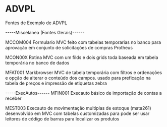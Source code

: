 # ADVPL
Fontes de Exemplo de ADVPL

-----Miscelanea (Fontes Gerais)------

MCCOM004
Formulario MVC feito com tabelas temporarias no banco para aprovação em conjunto de solicitações de compras Protheus


MCON00X
Rotina MVC com um filds e dois grids toda baseada em tabela temporária no banco de dados

MFAT001
Markbrowser MVC de tabela temporária com filtros e ordenações e opção de alterar o conteúdo dos campos. usado para preficação na tabela de preços e impressão de etiquetas zebra

-----ExecAutos------
MFIN001
Execauto básico de importação de contas a receber

MEST003
Execauto de movimentação multiplas de estoque (mata261) desenvolvido em MVC com tabelas customizadas para pode ser usar leitores de código de barras para localizar os produtos